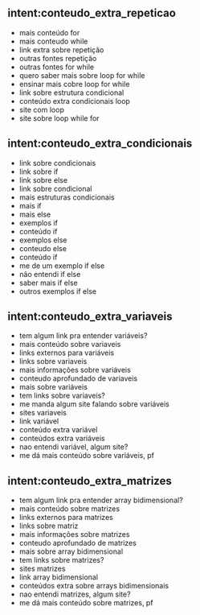 ## intent:conteudo_extra_repeticao
- mais conteúdo for
- mais conteudo while
- link extra sobre repetição
- outras fontes repetição
- outras fontes for while
- quero saber mais sobre loop for while
- ensinar mais cobre loop for while
- link sobre estrutura condicional
- conteúdo extra condicionais loop
- site com loop
- site sobre loop while for

## intent:conteudo_extra_condicionais
- link sobre condicionais
- link sobre if
- link sobre else
- link sobre condicional
- mais estruturas condicionais
- mais if
- mais else
- exemplos if
- conteúdo if
- exemplos else
- conteudo else
- conteúdo if
- me de um exemplo if else
- não entendi if else
- saber mais if else
- outros exemplos if else

## intent:conteudo_extra_variaveis
- tem algum link pra entender variáveis?
- mais conteúdo sobre variaveis
- links externos para variáveis
- links sobre variaveis
- mais informações sobre variáveis
- conteudo aprofundado de variaveis
- mais sobre variáveis
- tem links sobre variaveis?
- me manda algum site falando sobre variáveis
- sites variaveis
- link variável
- conteúdo extra variável
- conteúdos extra variáveis
- nao entendi variável, algum site?
- me dá mais conteúdo sobre variáveis, pf

## intent:conteudo_extra_matrizes
- tem algum link pra entender array bidimensional?
- mais conteúdo sobre matrizes
- links externos para matrizes
- links sobre matriz
- mais informações sobre matrizes
- conteudo aprofundado de matrizes
- mais sobre array bidimensional
- tem links sobre matrizes?
- sites matrizes
- link array bidimensional
- conteúdos extra sobre arrays bidimensionais
- nao entendi matrizes, algum site?
- me dá mais conteúdo sobre matrizes, pf